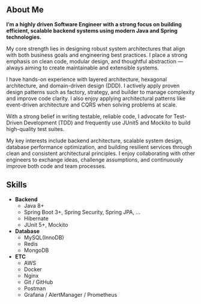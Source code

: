 ## About Me

**I’m a highly driven Software Engineer with a strong focus on building efficient, scalable backend systems using modern Java and Spring technologies.**

My core strength lies in designing robust system architectures that align with both business goals and engineering best practices. I place a strong emphasis on clean code, modular design, and thoughtful abstraction — always aiming to create maintainable and extensible systems.

I have hands-on experience with layered architecture, hexagonal architecture, and domain-driven design (DDD). I actively apply proven design patterns such as factory, strategy, and builder to manage complexity and improve code clarity. I also enjoy applying architectural patterns like event-driven architecture and CQRS when solving problems at scale.

With a strong belief in writing testable, reliable code, I advocate for Test-Driven Development (TDD) and frequently use JUnit5 and Mockito to build high-quality test suites.

My key interests include backend architecture, scalable system design, database performance optimization, and building resilient services through clean and consistent architectural principles. I enjoy collaborating with other engineers to exchange ideas, challenge assumptions, and continuously improve both code and team processes.

## Skills

- **Backend**
  - Java 8+
  - Spring Boot 3+, Spring Security, Spring JPA, ...
  - Hibernate
  - JUnit 5+, Mockito
- **Database**
  - MySQL(InnoDB)
  - Redis
  - MongoDB
- **ETC**
  - AWS 
  - Docker
  - Nginx
  - Git / GitHub
  - Postman
  - Grafana / AlertManager / Prometheus

